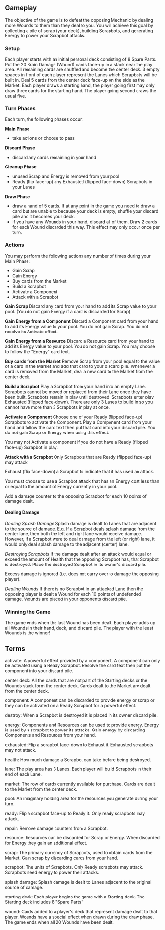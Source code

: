 ## Gameplay

The objective of the game is to defeat the opposing Mechanic by dealing more Wounds to them than they deal to you. You will achieve this goal by collecting a pile of scrap (your deck), building Scrapbots, and generating Energy to power your Scrapbot attacks. 

### Setup

Each player starts with an initial personal deck consisting of 8 Spare Parts. Put the 20 Brain Damage (Wound) cards face-up in a stack near the play area. All remaining cards are shuffled and become the center deck. 3 empty spaces in front of each player represent the Lanes which Scrapbots will be built in. Deal 5 cards from the center deck face-up on the side as the Market. Each player draws a starting hand, the player going first may only draw three cards for the starting hand. The player going second draws the usual five.

### Turn Phases

Each turn, the following phases occur:

**Main Phase**

- take actions or choose to pass

**Discard Phase**

- discard any cards remaining in your hand

**Cleanup Phase**

- unused Scrap and Energy is removed from your pool
- Ready (flip face-up) any Exhausted (flipped face-down) Scrapbots in your Lanes

**Draw Phase**

- draw a hand of 5 cards. If at any point in the game you need to draw a card but are unable to because your deck is empty, shuffle your discard pile and it becomes your deck.
- If you have any Wounds in your hand, discard all of them. Draw 2 cards for each Wound discarded this way. This effect may only occur once per turn.

### Actions

You may perform the following actions any number of times during your Main Phase:

- Gain Scrap
- Gain Energy
- Buy cards from the Market
- Build a Scrapbot
- Activate a Component
- Attack with a Scrapbot

**Gain Scrap**
Discard any card from your hand to add its Scrap value to your pool. (You do not gain Energy if a card is discarded for Scrap)

**Gain Energy from a Component**
Discard a Component card from your hand to add its Energy value to your pool. You do not gain Scrap. You do not resolve its Activate effect.

**Gain Energy from a Resource**
Discard a Resource card from your hand to add its Energy value to your pool. You do not gain Scrap. You may choose to follow the "Energy" card text.

**Buy cards from the Market**
Remove Scrap from your pool equal to the value of a card in the Market and add that card to your discard pile. Whenever a card is removed from the Market, deal a new card to the Market from the center deck.

**Build a Scrapbot**
Play a Scrapbot from your hand into an empty Lane. Scrapbots cannot be moved or replaced from their Lane once they have been built. Scrapbots remain in play until destroyed. Scrapbots enter play Exhausted (flipped face-down). There are only 3 Lanes to build in so you cannot have more than 3 Scrapbots in play at once.

**Activate a Component**
Choose one of your Ready (flipped face-up) Scrapbots to activate the Component. Play a Component card from your hand and follow the card text then put that card into your discard pile. You do not gain Scrap or Energy when using this effect.

You may not Activate a component if you do not have a Ready (flipped face-up) Scrapbot in play.

**Attack with a Scrapbot**
Only Scrapbots that are Ready (flipped face-up) may attack.

Exhaust (flip face-down) a Scrapbot to indicate that it has used an attack.

You must choose to use a Scrapbot attack that has an Energy cost less than or equal to the amount of Energy currently in your pool.

Add a damage counter to the opposing Scrapbot for each 10 points of damage dealt.

#### Dealing Damage

*Dealing Splash Damage*
Splash damage is dealt to Lanes that are adjacent to the source of damage. E.g. If a Scrapbot deals splash damage from the center lane, then both the left and right lane would receive damage. However, if a Scrapbot were to deal damage from the left (or right) lane, it would only deal splash damage to the adjacent (center) lane.

*Destroying Scrapbots*
If the damage dealt after an attack would equal or exceed the amount of Health that the opposing Scrapbot has, that Scrapbot is destroyed. Place the destroyed Scrapbot in its owner's discard pile.

Excess damage is ignored (i.e. does not carry over to damage the opposing player).

*Dealing Wounds*
If there is no Scrapbot in an attacked Lane then the opposing player is dealt a Wound for each 10 points of undefended damage. Wounds are placed in your opponents discard pile.


### Winning the Game

The game ends when the last Wound has been dealt. Each player adds up all Wounds in their hand, deck, and discard pile. The player with the least Wounds is the winner!

## Terms

activate: A powerful effect provided by a component. A component can only be activated using a Ready Scrapbot. Resolve the card text then put the component into your discard pile.

center deck: All the cards that are not part of the Starting decks or the Wounds stack form the center deck. Cards dealt to the Market are dealt from the center deck.

component: A component can be discarded to provide energy or scrap or they can be activated on a Ready Scrapbot for a powerful effect.

destroy: When a Scrapbot is destroyed it is placed in its owner discard pile.

energy: Components and Resources can be used to provide energy. Energy is used by a scrapbot to power its attacks. Gain energy by discarding Components and Resources from your hand.

exhausted: Flip a scrapbot face-down to Exhaust it. Exhausted scrapbots may not attack.

health: How much damage a Scrapbot can take before being destroyed.

lane: The play area has 3 Lanes. Each player will build Scrapbots in their end of each Lane.

market: The row of cards currently available for purchase. Cards are dealt to the Market from the center deck.

pool: An imaginary holding area for the resources you generate during your turn.

ready: Flip a scrapbot face-up to Ready it. Only ready scrapbots may attack.

repair: Remove damage counters from a Scrapbot.

resource: Resources can be discarded for Scrap or Energy. When discarded for Energy they gain an additional effect.

scrap: The primary currency of Scrapbots, used to obtain cards from the Market. Gain scrap by discarding cards from your hand.

scrapbot: The units of Scrapbots. Only Ready scrapbots may attack. Scrapbots need energy to power their attacks.

splash damage: Splash damage is dealt to Lanes adjacent to the original source of damage.

starting deck: Each player begins the game with a Starting deck. The Starting deck includes 8 "Spare Parts"

wound: Cards added to a player's deck that represent damage dealt to that player. Wounds have a special effect when drawn during the draw phase. The game ends when all 20 Wounds have been dealt.